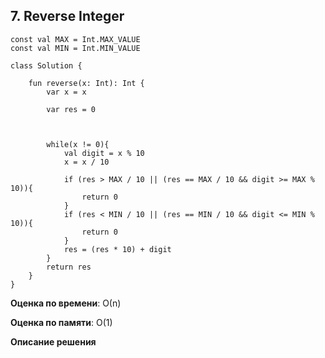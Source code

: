 ## 7. Reverse Integer

```
const val MAX = Int.MAX_VALUE
const val MIN = Int.MIN_VALUE

class Solution {
   
    fun reverse(x: Int): Int {
        var x = x
        
        var res = 0

       

        while(x != 0){
            val digit = x % 10
            x = x / 10

            if (res > MAX / 10 || (res == MAX / 10 && digit >= MAX % 10)){
                return 0
            }
            if (res < MIN / 10 || (res == MIN / 10 && digit <= MIN % 10)){
                return 0
            }
            res = (res * 10) + digit
        }
        return res
    }
}

```

**Оценка по времени**: О(n)


**Оценка по памяти**: О(1)


**Описание решения**
```

```

